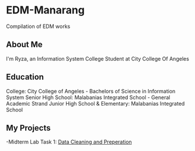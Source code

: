 # EDM-Manarang
Compilation of EDM works

## About Me
I'm Ryza, an Information System College Student at City College Of Angeles

## Education
College: City College of Angeles - Bachelors of Science in Information System
Senior High School: Malabanias Integrated School - General Academic Strand
Junior High School & Elementary: Malabanias Integrated School

## My Projects
-Midterm Lab Task 1: 
[Data Cleaning and Preperation](Midterm%20Tasks/README.md)
